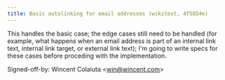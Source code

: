 ```yaml
---
title: Basic autolinking for email addresses (wikitext, 4f5854e)
---
```


This handles the basic case; the edge cases still need to be handled (for example, what happens when an email address is part of an internal link text, internal link target, or external link text); I'm going to write specs for these cases before proceding with the implementation.

Signed-off-by: Wincent Colaiuta &lt;win@wincent.com&gt;
